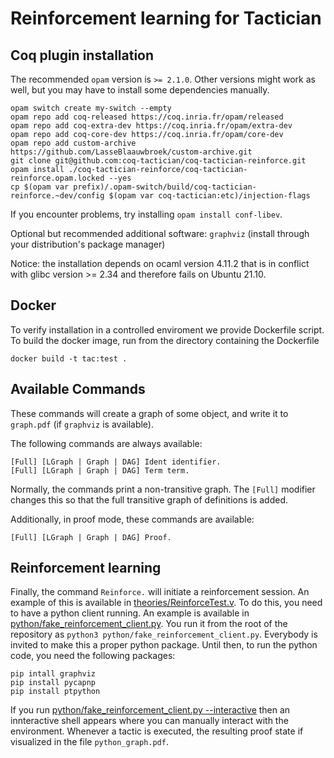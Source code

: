 # Reinforcement learning for Tactician

## Coq plugin installation

The recommended `opam` version is `>= 2.1.0`. Other versions might work as well, but you may have to install some dependencies manually.
```
opam switch create my-switch --empty
opam repo add coq-released https://coq.inria.fr/opam/released
opam repo add coq-extra-dev https://coq.inria.fr/opam/extra-dev
opam repo add coq-core-dev https://coq.inria.fr/opam/core-dev
opam repo add custom-archive https://github.com/LasseBlaauwbroek/custom-archive.git
git clone git@github.com:coq-tactician/coq-tactician-reinforce.git
opam install ./coq-tactician-reinforce/coq-tactician-reinforce.opam.locked --yes
cp $(opam var prefix)/.opam-switch/build/coq-tactician-reinforce.~dev/config $(opam var coq-tactician:etc)/injection-flags
```
If you encounter problems, try installing `opam install conf-libev`.

Optional but recommended additional software: `graphviz` (install through your distribution's package manager)

Notice: the installation depends on ocaml version 4.11.2 that is in conflict with glibc version >= 2.34
and therefore fails on Ubuntu 21.10. 

## Docker

To verify installation in a controlled enviroment we provide Dockerfile script. To build the docker image, run from the directory containing the Dockerfile
```
docker build -t tac:test . 
```

## Available Commands

These commands will create a graph of some object, and write it to `graph.pdf` (if `graphviz` is available).

The following commands are always available:
```
[Full] [LGraph | Graph | DAG] Ident identifier.
[Full] [LGraph | Graph | DAG] Term term.
```
Normally, the commands print a non-transitive graph. The `[Full]` modifier changes this so that the full transitive graph of definitions is added.

Additionally, in proof mode, these commands are available:
```
[Full] [LGraph | Graph | DAG] Proof.
```

## Reinforcement learning

Finally, the command `Reinforce.` will initiate a reinforcement session. An example of this is available in
[theories/ReinforceTest.v](theories/ReinforceTest.v).
To do this, you need to have a python client running. An example is available in [python/fake_reinforcement_client.py](python/fake_reinforcement_client.py).
You run it from the root of the repository as `python3 python/fake_reinforcement_client.py`.
Everybody is invited to make this a proper python package. Until then, to run the python code, you need the following packages:
```
pip intall graphviz
pip install pycapnp
pip install ptpython
```

If you run
[python/fake_reinforcement_client.py --interactive](python/fake_reinforcement_client.py) then an innteractive shell appears where you can
manually interact with the environment. Whenever a tactic is executed,
the resulting proof state if visualized in the file
`python_graph.pdf`.
